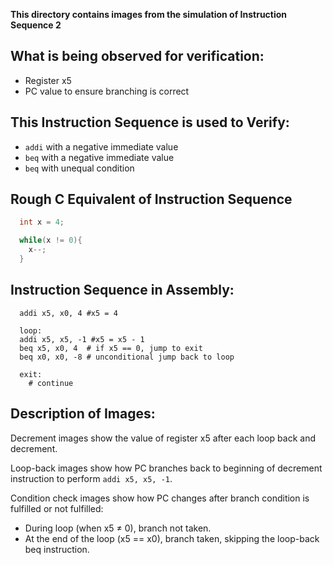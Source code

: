 **This directory contains images from the simulation of Instruction Sequence 2**

## What is being observed for verification:
 - Register x5
 - PC value to ensure branching is correct

## This Instruction Sequence is used to Verify:
 - `addi` with a negative immediate value
 - `beq` with a negative immediate value
 - `beq` with unequal condition

## Rough C Equivalent of Instruction Sequence
``` C
  int x = 4;

  while(x != 0){
    x--;
  }
```

## Instruction Sequence in Assembly:
``` assembly
  addi x5, x0, 4 #x5 = 4

  loop:
  addi x5, x5, -1 #x5 = x5 - 1
  beq x5, x0, 4  # if x5 == 0, jump to exit
  beq x0, x0, -8 # unconditional jump back to loop

  exit:
    # continue
```

## Description of Images:
Decrement images show the value of register x5 after each loop back and decrement.

Loop-back images show how PC branches back to beginning of decrement instruction to perform `addi x5, x5, -1`.

Condition check images show how PC changes after branch condition is fulfilled or not fulfilled:
  - During loop (when x5 ≠ 0), branch not taken.
  - At the end of the loop (x5 == x0), branch taken, skipping the loop-back beq instruction.

